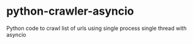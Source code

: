 # python-crawler-asyncio
Python code to crawl list of urls using single process single thread with asyncio
